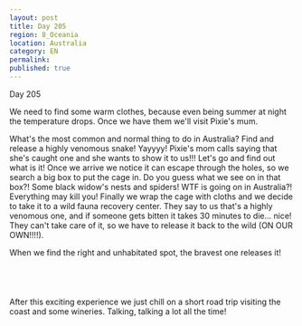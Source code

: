 ```yaml
---
layout: post
title: Day 205
region: 8_Oceania
location: Australia
category: EN
permalink:
published: true
---
```


Day 205

We need to find some warm clothes, because even being summer at night the temperature drops. Once we have them we'll visit Pixie's mum. 

What's the most common and normal thing to do in Australia? Find and release a highly venomous snake! Yayyyy! Pixie's mom calls saying that she's caught one and she wants to show it to us!!! Let's go and find out what is it! Once we arrive we notice it can escape through the holes, so we search a big box to put the cage in. Do you guess what we see on in that box?! Some black widow's nests and spiders! WTF is going on in Australia?! Everything may kill you! Finally we wrap the cage with cloths and we decide to take it to a wild fauna recovery center. They say to us that's a highly venomous one, and if someone gets bitten it takes 30 minutes to die... nice! They can't take care of it, so we have to release it back to the wild (ON OUR OWN!!!!).

When we find the right and unhabitated spot, the bravest one releases it!

<p><a
href="https://lh3.googleusercontent.com/tQJcOlmulyRyty74cmVPY5W5u2utMFmXTlRC9bUcBjB9OyyviHzL4dnmFb4yjEvcQvjca6STB1Z1AUbngy5AbHMa6x4L299-H1uFLa2QRzJgPzyM0UV6Gd24RNm1IiDaDzN9ilgOnSF4g2_-5ifZAnrHu7J3u-jOFGPzAf0PLPLaSx1mlTR6IUKWB6q9X4YZlWvnUK1XEvQf_xpGzxI-JS8NrjtU495wdxDNG2AMpCaSpzanjgZ8j2Ko0EqxAuPQTPFvc3V4MlxJ1RW52QQB6Yc-UKeE9xRffpb7vac4NQjkusJQejUA6z5T3jEYdmIz-mIrT_G1PgDdjXlUiGrocC3fhv1ZWwnwEWvIISWzhSY2ZLxrDEJprWv20X5xjSdh9wSXbjj2bCtrFDu6gFPTg3agrcDp_nqO1Z-4zGNxa7aUEhRIVh2a0TJ-5UH1HDlUbqmYChV87cgZYema6Ou7OmCpEfq3jr5US8Lume_gU-ifzajq2X8_Z77Ux2xzQlKjiRH-bz4MxLnfSod0nwC6oC55ER2w8bzSuL8-vB9qmpM-OGZak644U6MwVmVGfQvQ0iUsy-DYSfmhZRcOI4DK3MG5zFdTf9zbDv3uPkxfD3UIREKMARrD_-enejjoWBdzZXJb-VPdfNeevx6omMFcGjpiigIV1vPGa0L2kVLO9faVmtl79mC6j0ryplvAOD95QX3LkXkbze4hpjzBt_LCxf1g=w669-h502-no"><img 
src="https://lh3.googleusercontent.com/tQJcOlmulyRyty74cmVPY5W5u2utMFmXTlRC9bUcBjB9OyyviHzL4dnmFb4yjEvcQvjca6STB1Z1AUbngy5AbHMa6x4L299-H1uFLa2QRzJgPzyM0UV6Gd24RNm1IiDaDzN9ilgOnSF4g2_-5ifZAnrHu7J3u-jOFGPzAf0PLPLaSx1mlTR6IUKWB6q9X4YZlWvnUK1XEvQf_xpGzxI-JS8NrjtU495wdxDNG2AMpCaSpzanjgZ8j2Ko0EqxAuPQTPFvc3V4MlxJ1RW52QQB6Yc-UKeE9xRffpb7vac4NQjkusJQejUA6z5T3jEYdmIz-mIrT_G1PgDdjXlUiGrocC3fhv1ZWwnwEWvIISWzhSY2ZLxrDEJprWv20X5xjSdh9wSXbjj2bCtrFDu6gFPTg3agrcDp_nqO1Z-4zGNxa7aUEhRIVh2a0TJ-5UH1HDlUbqmYChV87cgZYema6Ou7OmCpEfq3jr5US8Lume_gU-ifzajq2X8_Z77Ux2xzQlKjiRH-bz4MxLnfSod0nwC6oC55ER2w8bzSuL8-vB9qmpM-OGZak644U6MwVmVGfQvQ0iUsy-DYSfmhZRcOI4DK3MG5zFdTf9zbDv3uPkxfD3UIREKMARrD_-enejjoWBdzZXJb-VPdfNeevx6omMFcGjpiigIV1vPGa0L2kVLO9faVmtl79mC6j0ryplvAOD95QX3LkXkbze4hpjzBt_LCxf1g=w669-h502-no" class="oversize" alt=""></a></p>

<p><a
href="https://lh3.googleusercontent.com/RC78ZpcEt8ovUeUyQG8Yq4S2T3X1kqxDX3b9AqbUbMjjBM0MROxJxIXdbkoyplJNLz4ZkcfwlAbAA-f3cNrFL9sCMrGQrciTavLnMZyNuWsGXrmwlI2zw6YpGIjBZ76qc0uPJ2ZaZzTC5mY85C7XI3ks3pucbNgNqkA3nLj0A52XJEyrbYdmd0LH8PoUDDGbik-GzhXeRAgB4GkNT1u5FZEAt-fUllDf-LzP0xjm4O_PyHxUG7K-9CuZszGcbQRwJLDKxqMVLsTOJCDl11iVL7ffQ7YsigyDP15Z9de0Himo9gJEHdNDaYDAQsmbBomox1AvdCS3Rcac89si__tnmKiNdN1-QXqgrE3HliGsDF8Ik-ed9jBZZ3Mp64LK1zkCK54m2Ab-avawpobYD0wTcTgy5No9cqnWI5lyeSqcBqVLVGm68bYi_A2Ez-xTxR9-XqyRtoB6wl5Ltp_P2yFJUFY01Z57QFCaoQd6kw87fNd9KH5NV2UPShRBIxwNZBePXMgCECKoXCP-rPboXvipuSg_XkRj8pv9BOgY4W1Efqer40Z5Ix3aZf4AEfpWaoeUE6I9cNTcX5b4kmb4X1VRuNp6wu-lNzF2CsqW-tJiXAf-V1brJV4pc7L7nuwvu5mM2wVW021RKER2zBfu_QkmQeNZkENXaNQZmQQRe8KXO-mUBbF6lJJhl99OMYknWv6D9aX8gx_u7QyYqtEIAOPCj3dT=w836-h627-no"><img 
src="https://lh3.googleusercontent.com/RC78ZpcEt8ovUeUyQG8Yq4S2T3X1kqxDX3b9AqbUbMjjBM0MROxJxIXdbkoyplJNLz4ZkcfwlAbAA-f3cNrFL9sCMrGQrciTavLnMZyNuWsGXrmwlI2zw6YpGIjBZ76qc0uPJ2ZaZzTC5mY85C7XI3ks3pucbNgNqkA3nLj0A52XJEyrbYdmd0LH8PoUDDGbik-GzhXeRAgB4GkNT1u5FZEAt-fUllDf-LzP0xjm4O_PyHxUG7K-9CuZszGcbQRwJLDKxqMVLsTOJCDl11iVL7ffQ7YsigyDP15Z9de0Himo9gJEHdNDaYDAQsmbBomox1AvdCS3Rcac89si__tnmKiNdN1-QXqgrE3HliGsDF8Ik-ed9jBZZ3Mp64LK1zkCK54m2Ab-avawpobYD0wTcTgy5No9cqnWI5lyeSqcBqVLVGm68bYi_A2Ez-xTxR9-XqyRtoB6wl5Ltp_P2yFJUFY01Z57QFCaoQd6kw87fNd9KH5NV2UPShRBIxwNZBePXMgCECKoXCP-rPboXvipuSg_XkRj8pv9BOgY4W1Efqer40Z5Ix3aZf4AEfpWaoeUE6I9cNTcX5b4kmb4X1VRuNp6wu-lNzF2CsqW-tJiXAf-V1brJV4pc7L7nuwvu5mM2wVW021RKER2zBfu_QkmQeNZkENXaNQZmQQRe8KXO-mUBbF6lJJhl99OMYknWv6D9aX8gx_u7QyYqtEIAOPCj3dT=w836-h627-no" class="oversize" alt=""></a></p>

<p><a
href="https://lh3.googleusercontent.com/mrbgZTuJ65zW6Qlj9V9Yn3kVzAX1pBSqGvTZfn71QBzo8MBkG7q0d4db99uPN1F9IKvVATxvvhs-JYqec6cgjPqoqEZDjb8rvaT2zf0hOVzcFP4Qsm0nFMfp5FB5bqb3JmQSPwWcoLkyQYioPBZLV5yQsYLSpMVGUL-KURnjrGxHo1HMoXhxd-Bdr5LWut1rhnA7h_24uqbZf_-znN46yo785x6iiQPodc8s8lVdLhr2fktM8Z3rghHBW61JGQszdwKq0Iu1cjY5c7FjOIsJHrOA-d-04zPmRlQVbd-B5JW5pz4QzwFgtZuq92SIcbKxWylktSuwMqyil8Z1Blkg8GphmUmIRiF3XnDARsbF3zFthWlyDK-QXY6K_S4BCeqe1cENWnu98ThBDlbmA0JBH2W-PAsWuME5MNuZ1IepAuSjpBMz3b7gnaUY6yIdU77qmeLrrfe7lcQaIEfjpd7181J-SsaR_uxgcwO2f06rphwRIVsp-NicLRDUi8sx2OzVuESG6vwa_RgusCtyZos5kx5i5ZlloFAVE1RF4biZygR1TjVM9DY7usacK_L0yLAKz2FRL_iNITdJmGBpnY348c7OBBQixjqoMRGtj0z7KXFwzzV9FtqXYlJz7VdfGmt15Ig0WeSZTv9tGejHxnNnWzmFaKXSeoCH0NkndU7t9fC35dKBhkXoNSG71wvNFmXFkl6p0FE-zqtI7G0_l4eNCmNg=w669-h502-no"><img 
src="https://lh3.googleusercontent.com/mrbgZTuJ65zW6Qlj9V9Yn3kVzAX1pBSqGvTZfn71QBzo8MBkG7q0d4db99uPN1F9IKvVATxvvhs-JYqec6cgjPqoqEZDjb8rvaT2zf0hOVzcFP4Qsm0nFMfp5FB5bqb3JmQSPwWcoLkyQYioPBZLV5yQsYLSpMVGUL-KURnjrGxHo1HMoXhxd-Bdr5LWut1rhnA7h_24uqbZf_-znN46yo785x6iiQPodc8s8lVdLhr2fktM8Z3rghHBW61JGQszdwKq0Iu1cjY5c7FjOIsJHrOA-d-04zPmRlQVbd-B5JW5pz4QzwFgtZuq92SIcbKxWylktSuwMqyil8Z1Blkg8GphmUmIRiF3XnDARsbF3zFthWlyDK-QXY6K_S4BCeqe1cENWnu98ThBDlbmA0JBH2W-PAsWuME5MNuZ1IepAuSjpBMz3b7gnaUY6yIdU77qmeLrrfe7lcQaIEfjpd7181J-SsaR_uxgcwO2f06rphwRIVsp-NicLRDUi8sx2OzVuESG6vwa_RgusCtyZos5kx5i5ZlloFAVE1RF4biZygR1TjVM9DY7usacK_L0yLAKz2FRL_iNITdJmGBpnY348c7OBBQixjqoMRGtj0z7KXFwzzV9FtqXYlJz7VdfGmt15Ig0WeSZTv9tGejHxnNnWzmFaKXSeoCH0NkndU7t9fC35dKBhkXoNSG71wvNFmXFkl6p0FE-zqtI7G0_l4eNCmNg=w669-h502-no" class="oversize" alt=""></a></p>

<p><a
href="https://lh3.googleusercontent.com/9FgJmrN72blkaz8LLBCD5rhTarhHIZuMg5YrO03mQ5nju2PhY5zCbxmz5_zBrDteJJLpj43_YHK7ZnO-YhhkkEH1kwHfIcPmv6eMhaCao2vYMj-MX5xCXpUrh5Y3bGW9OpsMT0EB3veZgTyYfh9P_34N_QwCuhDwtzQogy8WAQbV3K1re_IFPDZJ1Iy2AtT2iPZy2-U0UniWtEXp7N2Lm3_LWg8DD0U7DFhkCdYYhPmFKFgRzwWcp31oLwopEU6WASOyeakfu8VmXnfUA9QgjFnGMb-j_VdMh286g2Ew_Av0ngw6SbzP4SSTg6dErwvi2zCVsj4c0Gxbbl8zjvDPY358rizqd79r8wPPz23queY4ZsIIZiRx5Jr7dJZKIThHV01e03A_jgFSQrVcZU0ze6Ea_43RoNX1z14WXH7YR2l6EZgainJUAI7PDnxCpAbbFd5nfEVwGwRg6s9t7WvpRR-XUr1atATBlTEGXxT-jI24xKpFO_EUFX-Cb-LxkMcoPY8WcUPTKP71pIDbprNYbwUG8diJijOwQkF4-WvVSt26O41UJOhlxoJp0wOZXkzxG3iLhRQnuijnVkqfwOrmJ-6l5TizrJdaqv9NO8fjgFC4TzWfEDmRptFkxiyHAno9noYBBCOa7u_CXY7qsQbw5Ym7Irl2Y3t4pNpJbosan1CmHXlT7moEX3dCKw_-0gwOFTWhci_ySFTdRsh7L4RMgGzB=w669-h502-no"><img 
src="https://lh3.googleusercontent.com/9FgJmrN72blkaz8LLBCD5rhTarhHIZuMg5YrO03mQ5nju2PhY5zCbxmz5_zBrDteJJLpj43_YHK7ZnO-YhhkkEH1kwHfIcPmv6eMhaCao2vYMj-MX5xCXpUrh5Y3bGW9OpsMT0EB3veZgTyYfh9P_34N_QwCuhDwtzQogy8WAQbV3K1re_IFPDZJ1Iy2AtT2iPZy2-U0UniWtEXp7N2Lm3_LWg8DD0U7DFhkCdYYhPmFKFgRzwWcp31oLwopEU6WASOyeakfu8VmXnfUA9QgjFnGMb-j_VdMh286g2Ew_Av0ngw6SbzP4SSTg6dErwvi2zCVsj4c0Gxbbl8zjvDPY358rizqd79r8wPPz23queY4ZsIIZiRx5Jr7dJZKIThHV01e03A_jgFSQrVcZU0ze6Ea_43RoNX1z14WXH7YR2l6EZgainJUAI7PDnxCpAbbFd5nfEVwGwRg6s9t7WvpRR-XUr1atATBlTEGXxT-jI24xKpFO_EUFX-Cb-LxkMcoPY8WcUPTKP71pIDbprNYbwUG8diJijOwQkF4-WvVSt26O41UJOhlxoJp0wOZXkzxG3iLhRQnuijnVkqfwOrmJ-6l5TizrJdaqv9NO8fjgFC4TzWfEDmRptFkxiyHAno9noYBBCOa7u_CXY7qsQbw5Ym7Irl2Y3t4pNpJbosan1CmHXlT7moEX3dCKw_-0gwOFTWhci_ySFTdRsh7L4RMgGzB=w669-h502-no" class="oversize" alt=""></a></p>

After this exciting experience we just chill on a short road trip visiting the coast and some wineries. Talking, talking a lot all the time!

<p><a
href="https://lh3.googleusercontent.com/GboV5whP6dOrgsdQcLGQQgfFEQFOibhfrvBbHZ7byxm-Qnwe4E_64RpYCCy-XKOqm2KHdjQxqicX5Fn7ZClOCWnTyr9b0ZrFPb1nTQSzfCrCxVHLXNnoc-3obffJq-skfKxAjpp0B82QApsg6xoMxp-bHxv1TNlB7eIj7XNRe067XxjTIOqt4hS9hw_ivqB6zURIarYooVftK6gZgKnYSqQJ5jGl5J8_FnfagmtrKIl-p5TEVpDbv-j-4DpmtFshi72zcs21ulLOumTvdrL0hVEGkL5dCUJ-NneTnizzkqPc71LqrHScYNiL3TXo5xLjjfM5-mLkYJiFXIWLSTKcIgrmKOa8iJ7Bkz_VqnOsh9vuqKPsEdXp3zVcP-50nOR8Dr_DuNEK1GuD-kB2tMMgRWUM8fT_EQv59G6Aww3VUQAFtOej7JcLeSyI6gCfLK_FLiytSuvyEA42dzhgr3xXRhf1k2xLBjxLs7aENPCTAVWdZe0BZRk3NVFee-59SoaTg2SLFDMcHvNldRyMg0l8SrlZABfZwr_7CYHyT0RhvkWE9ecu1QKEaidsJnC_fSkZgbu4z7dGWO-eD5fa9lvzLKuE4QtdT50eOYZpvq2Qr-9KVF9D-Hm-hacmT2_d_d45oIUJDFAg8UegiMTQB-q2kdf-Bn6DFhukxyTYm4UwW7RerjvH66nRM5BMRtg2xafzFSGgbseFJmFZ7xtTOHnGrrfw=w669-h502-no"><img 
src="https://lh3.googleusercontent.com/GboV5whP6dOrgsdQcLGQQgfFEQFOibhfrvBbHZ7byxm-Qnwe4E_64RpYCCy-XKOqm2KHdjQxqicX5Fn7ZClOCWnTyr9b0ZrFPb1nTQSzfCrCxVHLXNnoc-3obffJq-skfKxAjpp0B82QApsg6xoMxp-bHxv1TNlB7eIj7XNRe067XxjTIOqt4hS9hw_ivqB6zURIarYooVftK6gZgKnYSqQJ5jGl5J8_FnfagmtrKIl-p5TEVpDbv-j-4DpmtFshi72zcs21ulLOumTvdrL0hVEGkL5dCUJ-NneTnizzkqPc71LqrHScYNiL3TXo5xLjjfM5-mLkYJiFXIWLSTKcIgrmKOa8iJ7Bkz_VqnOsh9vuqKPsEdXp3zVcP-50nOR8Dr_DuNEK1GuD-kB2tMMgRWUM8fT_EQv59G6Aww3VUQAFtOej7JcLeSyI6gCfLK_FLiytSuvyEA42dzhgr3xXRhf1k2xLBjxLs7aENPCTAVWdZe0BZRk3NVFee-59SoaTg2SLFDMcHvNldRyMg0l8SrlZABfZwr_7CYHyT0RhvkWE9ecu1QKEaidsJnC_fSkZgbu4z7dGWO-eD5fa9lvzLKuE4QtdT50eOYZpvq2Qr-9KVF9D-Hm-hacmT2_d_d45oIUJDFAg8UegiMTQB-q2kdf-Bn6DFhukxyTYm4UwW7RerjvH66nRM5BMRtg2xafzFSGgbseFJmFZ7xtTOHnGrrfw=w669-h502-no" class="oversize" alt=""></a></p>

<p><a
href="https://lh3.googleusercontent.com/Ctsw56OWwESqzyDiQGltF3hW4GSHVPmV_jbSrc50CHNQMMl2BEPrLHCrl0WiVCHC-7Nffa1ZECkVPO7FnETWKzGxTOf3tTDAKaiH-jwbYtyXHp2ZD9JK8qJGAgXGExtXunyiNOCo_ErcjDEQVemDpRkOKeNPZ4U8_e_Y9OBTbPqQD_k3LstUvaRPxhQeoLZjdc8vnUZJdhf2QLvEuR4TB6_dlOcxrbFb8SwJqCFdXUIjo7Y-RlG2kK6Wy_0CpJDnNwwSc60gI4q_L5sw6HhZ8j6yNlRAWvXFFMoff7qkmK7yoDlOc4a7NxtY7PDofOA6jNUuLerskgTKx5ZTR4_Py6ohAPUyGy83t-iBhCJyjs3jvBLKdRRjVjiMVip3BYTTkBBaev5dUP1sI28Yrvs0sFRPNzU1nyO511kHo7_9ZqMofHAMe6DGa5WFlxXsCBTKR7pAvGnmRJUB4e-TrjbJRpW90tZqMdwNecWkb8qUbGvukQeB9bHMc0lG7kxdyZ66mYIGu8XskXvR1amiWPlUMxN3V4eXrPRvl_8-nJTReRuT7piNHl6JXHMJ0_gyvW75E22K9J5E6UHdb0JaeiSNBt4fLZdyU-EftDpkEncCLdb-kBMXQGheE9cvGu4oxRsLZ2gFLEjhyWbvaqbyGrdB4pM5U-GDA2LVbm_0PzAG4v8Pbrj-rY_T7PcS9kdXVvfSn14G9ikWsdBnufIdjloj3I3B=w836-h627-no"><img 
src="https://lh3.googleusercontent.com/Ctsw56OWwESqzyDiQGltF3hW4GSHVPmV_jbSrc50CHNQMMl2BEPrLHCrl0WiVCHC-7Nffa1ZECkVPO7FnETWKzGxTOf3tTDAKaiH-jwbYtyXHp2ZD9JK8qJGAgXGExtXunyiNOCo_ErcjDEQVemDpRkOKeNPZ4U8_e_Y9OBTbPqQD_k3LstUvaRPxhQeoLZjdc8vnUZJdhf2QLvEuR4TB6_dlOcxrbFb8SwJqCFdXUIjo7Y-RlG2kK6Wy_0CpJDnNwwSc60gI4q_L5sw6HhZ8j6yNlRAWvXFFMoff7qkmK7yoDlOc4a7NxtY7PDofOA6jNUuLerskgTKx5ZTR4_Py6ohAPUyGy83t-iBhCJyjs3jvBLKdRRjVjiMVip3BYTTkBBaev5dUP1sI28Yrvs0sFRPNzU1nyO511kHo7_9ZqMofHAMe6DGa5WFlxXsCBTKR7pAvGnmRJUB4e-TrjbJRpW90tZqMdwNecWkb8qUbGvukQeB9bHMc0lG7kxdyZ66mYIGu8XskXvR1amiWPlUMxN3V4eXrPRvl_8-nJTReRuT7piNHl6JXHMJ0_gyvW75E22K9J5E6UHdb0JaeiSNBt4fLZdyU-EftDpkEncCLdb-kBMXQGheE9cvGu4oxRsLZ2gFLEjhyWbvaqbyGrdB4pM5U-GDA2LVbm_0PzAG4v8Pbrj-rY_T7PcS9kdXVvfSn14G9ikWsdBnufIdjloj3I3B=w836-h627-no" class="oversize" alt=""></a></p>


